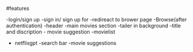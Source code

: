 #features

-login/sign up
-sign in/ sign up for
-redireact to brower page
-Browse(after authentication)
-header
-main movies section
-tailer in background
-title and discription - movie suggestion
-movielist

- netflixgpt
  -search bar
  -movie suggestions
